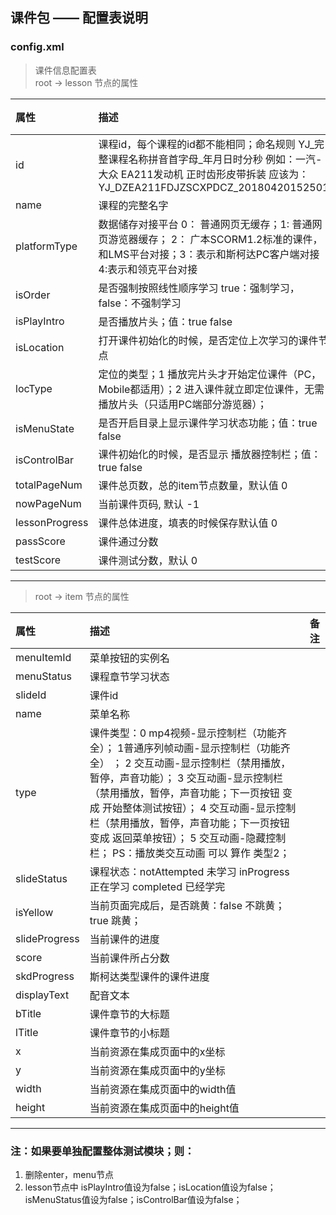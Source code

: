  ## 课件包 —— 配置表说明
### config.xml
> 课件信息配置表  
> root → lesson 节点的属性

| 属性           | 描述                                                         | 备注 |
| :------------- | :----------------------------------------------------------- | :--- |
| id             | 课程id，每个课程的id都不能相同；命名规则 YJ_完整课程名称拼音首字母_年月日时分秒 例如：一汽-大众 EA211发动机 正时齿形皮带拆装 应该为：YJ_DZEA211FDJZSCXPDCZ_20180420152501 |      |
| name           | 课程的完整名字                                               |      |
| platformType   | 数据储存对接平台 0： 普通网页无缓存；1: 普通网页游览器缓存； 2： 广本SCORM1.2标准的课件，和LMS平台对接；3：表示和斯柯达PC客户端对接 4:表示和领克平台对接 |      |
| isOrder        | 是否强制按照线性顺序学习 true：强制学习， false：不强制学习  |      |
| isPlayIntro    | 是否播放片头；值：true false                                 |      |
| isLocation     | 打开课件初始化的时候，是否定位上次学习的课件节点             |      |
| locType        | 定位的类型；1 播放完片头才开始定位课件（PC，Mobile都适用）；2 进入课件就立即定位课件，无需播放片头（只适用PC端部分游览器）； |      |
| isMenuState    | 是否开启目录上显示课件学习状态功能；值：true false           |      |
| isControlBar   | 课件初始化的时候，是否显示 播放器控制栏；值：true false      |      |
| totalPageNum   | 课件总页数，总的item节点数量，默认值 0                       |      |
| nowPageNum     | 当前课件页码, 默认 -1                                        |      |
| lessonProgress | 课件总体进度，填表的时候保存默认值 0                         |      |
| passScore      | 课件通过分数                                                 |      |
| testScore      | 课件测试分数，默认 0                                         |      |

***
> root → item 节点的属性

| 属性          | 描述                                                         | 备注 |
| :------------ | :----------------------------------------------------------- | :--- |
| menuItemId    | 菜单按钮的实例名                                             |      |
| menuStatus    | 课程章节学习状态                                             |      |
| slideId       | 课件id                                                       |      |
| name          | 菜单名称                                                     |      |
| type          | 课件类型：0 mp4视频-显示控制栏（功能齐全）； 1普通序列帧动画-显示控制栏（功能齐全） ； 2 交互动画-显示控制栏（禁用播放，暂停，声音功能）； 3 交互动画-显示控制栏（禁用播放，暂停，声音功能；下一页按钮 变成 开始整体测试按钮）； 4 交互动画-显示控制栏（禁用播放，暂停，声音功能；下一页按钮 变成 返回菜单按钮）； 5 交互动画-隐藏控制栏； PS：播放类交互动画 可以 算作 类型2； |      |
| slideStatus   | 课程状态：notAttempted 未学习 inProgress 正在学习 completed 已经学完 |      |
| isYellow      | 当前页面完成后，是否跳黄：false 不跳黄； true 跳黄；         |      |
| slideProgress | 当前课件的进度                                               |      |
| score         | 当前课件所占分数                                             |      |
| skdProgress   | 斯柯达类型课件的课件进度                                     |      |
| displayText   | 配音文本                                                     |      |
| bTitle        | 课件章节的大标题                                             |      |
| lTitle        | 课件章节的小标题                                             |      |
| x             | 当前资源在集成页面中的x坐标                                  |      |
| y             | 当前资源在集成页面中的y坐标                                  |      |
| width         | 当前资源在集成页面中的width值                                |      |
| height        | 当前资源在集成页面中的height值                               |      |

***

 ### 注：如果要单独配置整体测试模块；则：  
1. 删除enter，menu节点  
1. lesson节点中 isPlayIntro值设为false；isLocation值设为false；isMenuStatus值设为false；isControlBar值设为false；  
